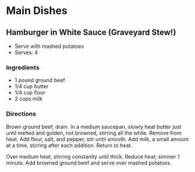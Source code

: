 # Main Dishes

## Hamburger in White Sauce (Graveyard Stew!)

* Serve with mashed potatoes
* Serves: 4

### Ingredients

* 1 pound ground beef
* 1/4 cup butter
* 1/4 cup flour
* 2 cups milk

### Directions

Brown ground beef, drain. In a medium saucepan, slowly heat butter just until melted and golden, not browned, stirring all the while. Remove from heat. Add flour, salt, and pepper, stir until smooth. Add milk, a small amount at a time, stirring after each addition. Return to heat.

Over medium heat, stirring constantly until thick. Reduce heat; simmer 1 minute. Add browned ground beef and serve over mashed potatoes.
